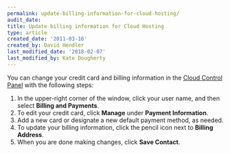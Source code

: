 ```yaml
---
permalink: update-billing-information-for-cloud-hosting/
audit_date:
title: Update billing information for Cloud Hosting
type: article
created_date: '2011-03-16'
created_by: David Hendler
last_modified_date: '2018-02-07'
last_modified_by: Kate Dougherty
---
```


You can change your credit card and billing information in the [Cloud Control Panel](https://mycloud.rackspace.com) with the following steps:

1.  In the upper-right corner of the window, click your user name, and then select **Billing and Payments**.
3.  To edit your credit card, click **Manage** under
    **Payment Information**.
4.  Add a new card or designate a new default payment method, as needed.
5.  To update your billing information, click the pencil icon next to
    **Billing Address**.
6.  When you are done making changes, click **Save Contact**.

